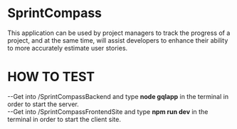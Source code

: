 # SprintCompass

This application can be used by project managers to track the progress of a project, and at the same time, will assist developers to enhance their ability to more accurately estimate user stories.



# HOW TO TEST

--Get into /SprintCompassBackend and type <strong>node gqlapp</strong> in the terminal in order to start the server. <br>
--Get into /SprintCompassFrontendSite and type <strong>npm run dev</strong> in the terminal in order to start the client site.
